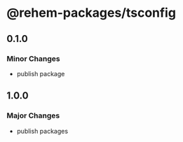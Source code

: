 # @rehem-packages/tsconfig

## 0.1.0

### Minor Changes

- publish package

## 1.0.0

### Major Changes

- publish packages
